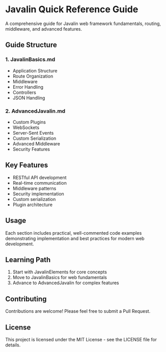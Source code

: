 # Javalin Quick Reference Guide

A comprehensive guide for Javalin web framework fundamentals, routing, middleware, and advanced features.

## Guide Structure

### 1. JavalinBasics.md
- Application Structure
- Route Organization
- Middleware
- Error Handling
- Controllers
- JSON Handling

### 2. AdvancedJavalin.md
- Custom Plugins
- WebSockets
- Server-Sent Events
- Custom Serialization
- Advanced Middleware
- Security Features

## Key Features
- RESTful API development
- Real-time communication
- Middleware patterns
- Security implementation
- Custom serialization
- Plugin architecture

## Usage
Each section includes practical, well-commented code examples demonstrating implementation and best practices for modern web development.

## Learning Path
1. Start with JavalinElements for core concepts
2. Move to JavalinBasics for web fundamentals  
3. Advance to AdvancedJavalin for complex features

## Contributing
Contributions are welcome! Please feel free to submit a Pull Request.

## License
This project is licensed under the MIT License - see the LICENSE file for details.

